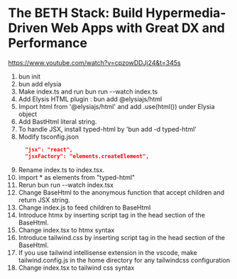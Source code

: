 # The BETH Stack: Build Hypermedia-Driven Web Apps with Great DX and Performance
https://www.youtube.com/watch?v=cpzowDDJj24&t=345s

1. bun init
2. bun add elysia
3. Make index.ts and run bun run --watch index.ts
4. Add Elysis HTML plugin : bun add @elysiajs/html
5. Import html from '@elysiajs/html' and add .use(html()) under Elysia object
6. Add BastHtml literal string.
7. To handle JSX, install typed-html by 'bun add -d typed-html'
8. Modify tsconfig.json
   ```tsconfig.json
     "jsx": "react",
     "jsxFactory": "elements.createElement",
   ```
9. Rename index.ts to index.tsx. 
10. import * as elements from "typed-html"
11. Rerun bun run --watch index.tsx
12. Change BaseHtml to the anonymous function that accept children and return JSX string.
13. Change index.js to feed children to BaseHtml
14. Introduce htmx by inserting script tag in the head section of the BaseHtml.
    <script src="https://unpkg.com/htmx.org@1.9.6"></script>
15. Change index.tsx to htmx syntax    
16. Introduce tailwind.css by inserting script tag in the head section of the BaseHtml.
    <script src="https://cdn.tailwindcss.com"></script>
17. If you use tailwind intellisense extension in the vscode, make tailwind.config.js in the home directory for any tailwindcss configuration
18. Change index.tsx to tailwind css syntax